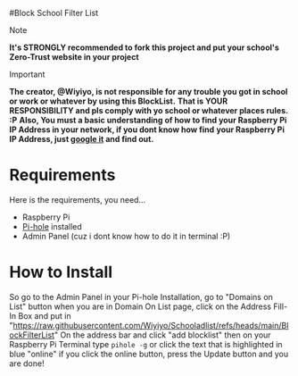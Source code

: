 #Block School Filter List
> [!NOTE]
**It's STRONGLY recommended to fork this project and put your school's Zero-Trust website in your project**

> [!IMPORTANT]
**The creator, @Wiyiyo, is not responsible for any trouble you got in school or work or whatever by using this BlockList.**
**That is YOUR RESPONSIBILITY and pls comply with yo school or whatever places rules. :P**
**Also, You must a basic understanding of how to find your Raspberry Pi**
**IP Address in your network, if you dont know how find**
**your Raspberry Pi IP Address, just [google it](https://letmegooglethat.com/?q=how+to+find+your+Raspberry+Pi+IP+Address) and find out.**
# Requirements
Here is the requirements, you need...

* Raspberry Pi
* [Pi-hole](https://pi-hole.net/) installed
* Admin Panel (cuz i dont know how to do it in terminal :P)


# How to Install

So go to the Admin Panel in your Pi-hole Installation,
go to "Domains on List" button
when you are in Domain On List page, click on the Address Fill-In Box and put in "https://raw.githubusercontent.com/Wiyiyo/Schooladlist/refs/heads/main/BlockFilterList"
On the address bar and click "add blocklist"
then on your Raspberry Pi Terminal
type `pihole -g` or click the text that is highlighted in blue "online"
if you click the online button, press the Update button and you are done!
